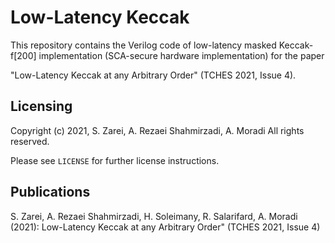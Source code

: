 # Low-Latency Keccak

This repository contains the Verilog code of low-latency masked Keccak-f[200] implementation 
(SCA-secure hardware implementation) for the paper 

"Low-Latency Keccak at any Arbitrary Order" (TCHES 2021, Issue 4). 

## Licensing
Copyright (c) 2021, S. Zarei, A. Rezaei Shahmirzadi, A. Moradi
All rights reserved.

Please see `LICENSE` for further license instructions.

## Publications
S. Zarei, A. Rezaei Shahmirzadi, H. Soleimany, R. Salarifard, A. Moradi (2021): Low-Latency Keccak at any Arbitrary Order" (TCHES 2021, Issue 4)
